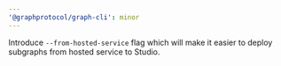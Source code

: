 ```yaml
---
'@graphprotocol/graph-cli': minor
---
```


Introduce `--from-hosted-service` flag which will make it easier to deploy subgraphs from hosted service to Studio.

